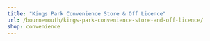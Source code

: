 ```yaml
---
title: "Kings Park Convenience Store & Off Licence"
url: /bournemouth/kings-park-convenience-store-and-off-licence/
shop: convenience
---
```

